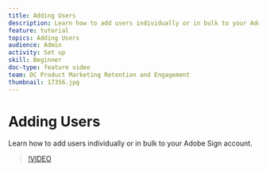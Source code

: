 ```yaml
---
title: Adding Users
description: Learn how to add users individually or in bulk to your Adobe Sign account.
feature: tutorial
topics: Adding Users
audience: Admin
activity: Set up
skill: Beginner
doc-type: feature video
team: DC Product Marketing Retention and Engagement
thumbnail: 17356.jpg
---
```


# Adding Users

Learn how to add users individually or in bulk to your Adobe Sign account.

>[!VIDEO](https://video.tv.adobe.com/v/17356?hidetitle=true)